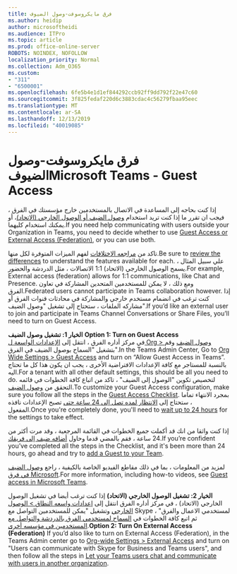 ```yaml
---
title: فرق مايكروسوفت-وصول الضيوف
ms.author: heidip
author: microsoftheidi
ms.audience: ITPro
ms.topic: article
ms.prod: office-online-server
ROBOTS: NOINDEX, NOFOLLOW
localization_priority: Normal
ms.collection: Adm_O365
ms.custom:
- "311"
- "6500001"
ms.openlocfilehash: 6fe5b4e1d1ef844292ccb92ff9dd792f22e47c60
ms.sourcegitcommit: 3f825fedaf220d6c3883cdac4c56279fbaa95eec
ms.translationtype: MT
ms.contentlocale: ar-SA
ms.lasthandoff: 12/13/2019
ms.locfileid: "40019085"
---
```

# <a name="microsoft-teams---guest-access"></a><span data-ttu-id="bbf32-102">فرق مايكروسوفت-وصول الضيوف</span><span class="sxs-lookup"><span data-stu-id="bbf32-102">Microsoft Teams - Guest Access</span></span>

<span data-ttu-id="bbf32-103">إذا كنت بحاجه إلى المساعدة في الاتصال بالمستخدمين خارج مؤسستك في الفرق ، فيجب ان تقرر ما إذا كنت تريد استخدام [وصول الضيف أو الوصول الخارجي (الاتحاد)](https://docs.microsoft.com/microsoftteams/manage-external-access#external-access-vs-guest-access)، أو يمكنك استخدام كليهما.</span><span class="sxs-lookup"><span data-stu-id="bbf32-103">If you need help communicating with users outside your Organization in Teams, you need to decide whether to use [Guest Access or External Access (Federation)](https://docs.microsoft.com/microsoftteams/manage-external-access#external-access-vs-guest-access), or you can use both.</span></span>

<span data-ttu-id="bbf32-104">تاكد من [مراجعه الاختلافات](https://docs.microsoft.com/microsoftteams/manage-external-access#external-access-vs-guest-access) لفهم الميزات المتوفرة لكل منها.</span><span class="sxs-lookup"><span data-stu-id="bbf32-104">Be sure to [review the differences](https://docs.microsoft.com/microsoftteams/manage-external-access#external-access-vs-guest-access) to understand the features available for each.</span></span>  <span data-ttu-id="bbf32-105">علي سبيل المثال ، يسمح الوصول الخارجي (الاتحاد) 1:1 الاتصالات ، مثل الدردشة والحضور.</span><span class="sxs-lookup"><span data-stu-id="bbf32-105">For example, External access (federation) allows for 1:1 communications, like Chat and Presence.</span></span>  <span data-ttu-id="bbf32-106">ومع ذلك ، لا يمكن للمستخدمين المتحدين المشاركة في تعاون الفرق.</span><span class="sxs-lookup"><span data-stu-id="bbf32-106">Federated users cannot participate in Teams collaboration however.</span></span>  <span data-ttu-id="bbf32-107">إذا كنت ترغب في انضمام مستخدم خارجي والمشاركة في محادثات قنوات الفرق أو مشاركه الملفات ، ستحتاج إلى تشغيل "وصول الضيف".</span><span class="sxs-lookup"><span data-stu-id="bbf32-107">If you’d like an external user to join and participate in Teams Channel Conversations or Share Files, you’ll need to turn on Guest Access.</span></span>

<span data-ttu-id="bbf32-108">**الخيار 1: تشغيل وصول الضيف** </span><span class="sxs-lookup"><span data-stu-id="bbf32-108">**Option 1: Turn on Guest Access** </span></span>  
<span data-ttu-id="bbf32-109">في مركز أداره الفرق ، انتقل إلى [الإعدادات الواسعة ل Org > وصول الضيف](https://admin.teams.microsoft.com/company-wide-settings/guest-configuration) وقم بتشغيل "السماح بوصول الضيف في الفرق".</span><span class="sxs-lookup"><span data-stu-id="bbf32-109">In the Teams Admin Center, Go to [Org Wide Settings > Guest Access](https://admin.teams.microsoft.com/company-wide-settings/guest-configuration) and turn on “Allow Guest Access in Teams”.</span></span>  <span data-ttu-id="bbf32-110">بالنسبة للمستاجر مع كافة الإعدادات الافتراضية الأخرى ، يجب ان يكون هذا كل ما تحتاج اليه.</span><span class="sxs-lookup"><span data-stu-id="bbf32-110">For a tenant with all other default settings, this should be all you need to do.</span></span>  <span data-ttu-id="bbf32-111">لتخصيص تكوين "الوصول إلى الضيف" ، تاكد من اتباع كافة الخطوات في قائمه التحقق من [وصول الضيف](https://docs.microsoft.com/microsoftteams/guest-access-checklist).</span><span class="sxs-lookup"><span data-stu-id="bbf32-111">To customize your Guest Access configuration,  make sure you follow all the steps in the [Guest Access Checklist](https://docs.microsoft.com/microsoftteams/guest-access-checklist).</span></span> <span data-ttu-id="bbf32-112">بمجرد الانتهاء تماما ، ستحتاج إلى [الانتظار لمده تصل إلى 24 ساعة حتى](https://docs.microsoft.com/microsoftteams/manage-guests#guest-access-latencies) تصبح الإعدادات نافذه المفعول.</span><span class="sxs-lookup"><span data-stu-id="bbf32-112">Once you're completely done, you'll need to [wait up to 24 hours](https://docs.microsoft.com/microsoftteams/manage-guests#guest-access-latencies) for the settings to take effect.</span></span>

<span data-ttu-id="bbf32-113">إذا كنت واثقا من انك قد أكملت جميع الخطوات في القائمة المرجعية ، وقد مرت أكثر من 24 ساعة ، فقم بالمضي قدما وحاول [أضافه ضيف إلى فريقك](https://support.office.com/article/add-guests-to-a-team-in-teams-fccb4fa6-f864-4508-bdde-256e7384a14f#ID0EAABAAA=Desktop).</span><span class="sxs-lookup"><span data-stu-id="bbf32-113">If you’re confident you’ve completed all the steps in the Checklist, and it's been more than 24 hours, go ahead and try to [add a Guest to your Team](https://support.office.com/article/add-guests-to-a-team-in-teams-fccb4fa6-f864-4508-bdde-256e7384a14f#ID0EAABAAA=Desktop).</span></span>

<span data-ttu-id="bbf32-114">لمزيد من المعلومات ، بما في ذلك مقاطع الفيديو الخاصة بالكيفية ، راجع [وصول الضيف في فرق Microsoft](https://docs.microsoft.com/microsoftteams/guest-access).</span><span class="sxs-lookup"><span data-stu-id="bbf32-114">For more information, including how-to videos, see [Guest access in Microsoft Teams](https://docs.microsoft.com/microsoftteams/guest-access).</span></span>

<span data-ttu-id="bbf32-115">**الخيار 2: تشغيل الوصول الخارجي (الاتحاد)** إذا كنت ترغب أيضا في تشغيل الوصول الخارجي (الاتحاد) ، في مركز أداره الفرق انتقل إلى [إعدادات واسعه النطاق > الوصول الخارجي](https://admin.teams.microsoft.com/company-wide-settings/external-communications) وتشغيل "يمكن للمستخدمين التواصل مع Skype لمستخدمي الاعمال والفرق" ، ثم اتبع كافة الخطوات في [السماح لمستخدمي الفرق بالدردشة والتواصل مع المستخدمين في مؤسسه أخرى](https://docs.microsoft.com/microsoftteams/manage-external-access#let-your-teams-users-chat-and-communicate-with-users-in-another-organization).</span><span class="sxs-lookup"><span data-stu-id="bbf32-115">**Option 2: Turn On External Access (Federation)** If you’d also like to turn on External Access (Federation), in the Teams Admin center go to [Org-wide Settings > External Access](https://admin.teams.microsoft.com/company-wide-settings/external-communications) and turn on "Users can communicate with Skype for Business and Teams users", and then follow all the steps in [Let your Teams users chat and communicate with users in another organization](https://docs.microsoft.com/microsoftteams/manage-external-access#let-your-teams-users-chat-and-communicate-with-users-in-another-organization).</span></span>


